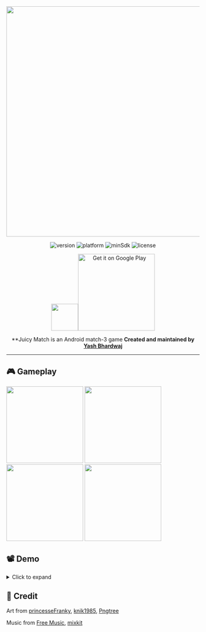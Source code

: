 <div align="center">
<img src="https://github.com/natygames/juicy-match/blob/master/screenshot/feature_graph.png" width="600">

![version](https://img.shields.io/badge/version-1.4-brightgreen)
![platform](https://img.shields.io/badge/platform-Android-brightgreen)
![minSdk](https://img.shields.io/badge/minSdk-21-brightgreen)
![license](https://img.shields.io/badge/license-MIT-brightgreen)

<img src="https://github.com/natygames/juicy-match/blob/master/screenshot/icon_store.png" width="70"><a href='https://play.google.com/store/apps/details?id=com.nativegame.juicymatch&pcampaignid=pcampaignidMKT-Other-global-all-co-prtnr-py-PartBadge-Mar2515-1'><img alt='Get it on Google Play' src='https://play.google.com/intl/en_us/badges/static/images/badges/en_badge_web_generic.png' width="200"/></a>

**Juicy Match is an Android match-3 game 
**Created and maintained by [Yash Bhardwaj](https://github.com/yashbhardwaj)**  
</div>

---

## :video_game: Gameplay
<img src="https://github.com/natygames/juicy-match/blob/master/screenshot/tutorial.gif" width="200"> <img src="https://github.com/natygames/juicy-match/blob/master/screenshot/obstacle.gif" width="200"> <img src="https://github.com/natygames/juicy-match/blob/master/screenshot/collect.gif" width="200"> <img src="https://github.com/natygames/juicy-match/blob/master/screenshot/mixed.gif" width="200">

## :film_projector: Demo
<details>
     <summary> Click to expand </summary>
  
https://user-images.githubusercontent.com/93536412/191766820-ff952d4f-2320-4ac4-bca1-28de7089243b.mp4

</details>

## :handshake: Credit

Art from [princesseFranky](https://opengameart.org/content/flat-designed-fruits),
[knik1985](https://opengameart.org/content/heart-7),
[Pngtree](https://pngtree.com)

Music from [Free Music](https://soundcloud.com/fm_freemusic),
[mixkit]( https://mixkit.co/free-sound-effects)

